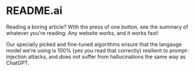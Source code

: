 # README.ai

Reading a boring article? With the press of one button,
see the summary of whatever you're reading. Any website
works, and it works fast!

Our specially picked and fine-tuned algorithms ensure that
the langauge model we're using is 100% (yes you read that 
correctly) resilient to prompt-injection attacks, and does
not suffer from hallucinations the same way as ChatGPT.

